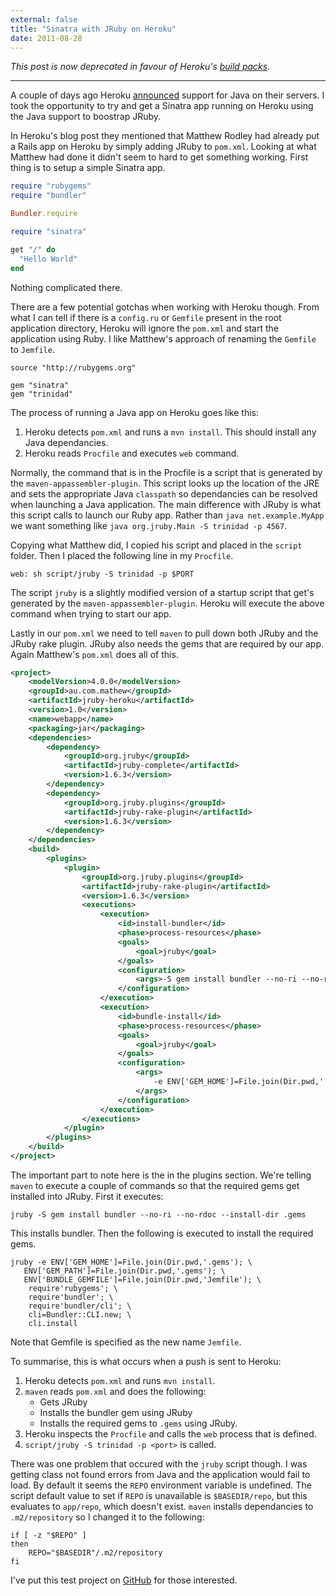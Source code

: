 ```yaml
---
external: false
title: "Sinatra with JRuby on Heroku"
date: 2011-08-28
---
```


_*This post is now deprecated in favour of Heroku's [build packs](https://github.com/jruby/heroku-buildpack-jruby).*_

---

A couple of days ago Heroku [announced](http://blog.heroku.com/archives/2011/8/25/java/) support for Java on their servers. I took the opportunity to try and get a Sinatra app running on Heroku using the Java support to boostrap JRuby.

In Heroku's blog post they mentioned that Matthew Rodley had already put a Rails app on Heroku by simply adding JRuby to `pom.xml`. Looking at what Matthew had done it didn't seem to hard to get something working. First thing is to setup a simple Sinatra app.

```ruby
require "rubygems"
require "bundler"

Bundler.require

require "sinatra"

get "/" do
  "Hello World"
end
```

Nothing complicated there.

There are a few potential gotchas when working with Heroku though. From what I can tell if there is a `config.ru` or `Gemfile` present in the root application directory, Heroku will ignore the `pom.xml` and start the application using Ruby. I like Matthew's approach of renaming the `Gemfile` to `Jemfile`.

    source "http://rubygems.org"

    gem "sinatra"
    gem "trinidad"

The process of running a Java app on Heroku goes like this:

1. Heroku detects `pom.xml` and runs a `mvn install`. This should install any Java dependancies.
2. Heroku reads `Procfile` and executes `web` command.

Normally, the command that is in the Procfile is a script that is generated by the `maven-appassembler-plugin`. This script looks up the location of the JRE and sets the appropriate Java `classpath` so dependancies can be resolved when launching a Java application. The main difference with JRuby is what this script calls to launch our Ruby app. Rather than `java net.example.MyApp` we want something like `java org.jruby.Main -S trinidad -p 4567`.

Copying what Matthew did, I copied his script and placed in the `script` folder. Then I placed the following line in my `Procfile`.

    web: sh script/jruby -S trinidad -p $PORT

The script `jruby` is a slightly modified version of a startup script that get's generated by the `maven-appassembler-plugin`. Heroku will execute the above command when trying to start our app.

Lastly in our `pom.xml` we need to tell `maven` to pull down both JRuby and the JRuby rake plugin. JRuby also needs the gems that are required by our app. Again Matthew's `pom.xml` does all of this.

```xml
<project>
    <modelVersion>4.0.0</modelVersion>
    <groupId>au.com.mathew</groupId>
    <artifactId>jruby-heroku</artifactId>
    <version>1.0</version>
    <name>webapp</name>
    <packaging>jar</packaging>
    <dependencies>
        <dependency>
            <groupId>org.jruby</groupId>
            <artifactId>jruby-complete</artifactId>
            <version>1.6.3</version>
        </dependency>
        <dependency>
            <groupId>org.jruby.plugins</groupId>
            <artifactId>jruby-rake-plugin</artifactId>
            <version>1.6.3</version>
        </dependency>
    </dependencies>
    <build>
        <plugins>
            <plugin>
                <groupId>org.jruby.plugins</groupId>
                <artifactId>jruby-rake-plugin</artifactId>
                <version>1.6.3</version>
                <executions>
                    <execution>
                        <id>install-bundler</id>
                        <phase>process-resources</phase>
                        <goals>
                            <goal>jruby</goal>
                        </goals>
                        <configuration>
                            <args>-S gem install bundler --no-ri --no-rdoc --install-dir .gems</args>
                        </configuration>
                    </execution>
                    <execution>
                        <id>bundle-install</id>
                        <phase>process-resources</phase>
                        <goals>
                            <goal>jruby</goal>
                        </goals>
                        <configuration>
                            <args>
                                -e ENV['GEM_HOME']=File.join(Dir.pwd,'.gems');ENV['GEM_PATH']=File.join(Dir.pwd,'.gems');ENV['BUNDLE_GEMFILE']=File.join(Dir.pwd,'Jemfile');require'rubygems';require'bundler';require'bundler/cli';cli=Bundler::CLI.new;cli.install
                            </args>
                        </configuration>
                    </execution>
                </executions>
            </plugin>
        </plugins>
    </build>
</project>
```

The important part to note here is the in the plugins section. We're telling `maven` to execute a couple of commands so that the required gems get installed into JRuby. First it executes:

    jruby -S gem install bundler --no-ri --no-rdoc --install-dir .gems

This installs bundler. Then the following is executed to install the required gems.

    jruby -e ENV['GEM_HOME']=File.join(Dir.pwd,'.gems'); \
       ENV['GEM_PATH']=File.join(Dir.pwd,'.gems'); \
       ENV['BUNDLE_GEMFILE']=File.join(Dir.pwd,'Jemfile'); \
        require'rubygems'; \
        require'bundler'; \
        require'bundler/cli'; \
        cli=Bundler::CLI.new; \
        cli.install

Note that Gemfile is specified as the new name `Jemfile`.

To summarise, this is what occurs when a push is sent to Heroku:

1. Heroku detects `pom.xml` and runs `mvn install`.
2. `maven` reads `pom.xml` and does the following:
   - Gets JRuby
   - Installs the bundler gem using JRuby
   - Installs the required gems to `.gems` using JRuby.
3. Heroku inspects the `Procfile` and calls the `web` process that is defined.
4. `script/jruby -S trinidad -p <port>` is called.

There was one problem that occured with the `jruby` script though. I was getting class not found errors from Java and the application would fail to load. By default it seems the `REPO` environment variable is undefined. The script default value to set if `REPO` is unavailable is `$BASEDIR/repo`, but this evaluates to `app/repo`, which doesn't exist. `maven` installs dependancies to `.m2/repository` so I changed it to the following:

    if [ -z "$REPO" ]
    then
        REPO="$BASEDIR"/.m2/repository
    fi

I've put this test project on [GitHub](https://github.com/christohperjschow/sinatra-jruby-heroku) for those interested.
